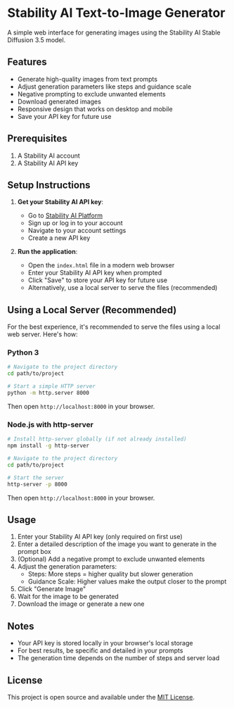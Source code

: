 # Stability AI Text-to-Image Generator

A simple web interface for generating images using the Stability AI Stable Diffusion 3.5 model.

## Features

- Generate high-quality images from text prompts
- Adjust generation parameters like steps and guidance scale
- Negative prompting to exclude unwanted elements
- Download generated images
- Responsive design that works on desktop and mobile
- Save your API key for future use

## Prerequisites

1. A Stability AI account
2. A Stability AI API key

## Setup Instructions

1. **Get your Stability AI API key**:
   - Go to [Stability AI Platform](https://platform.stability.ai/)
   - Sign up or log in to your account
   - Navigate to your account settings
   - Create a new API key

2. **Run the application**:
   - Open the `index.html` file in a modern web browser
   - Enter your Stability AI API key when prompted
   - Click "Save" to store your API key for future use
   - Alternatively, use a local server to serve the files (recommended)

## Using a Local Server (Recommended)

For the best experience, it's recommended to serve the files using a local web server. Here's how:

### Python 3

```bash
# Navigate to the project directory
cd path/to/project

# Start a simple HTTP server
python -m http.server 8000
```

Then open `http://localhost:8000` in your browser.

### Node.js with http-server

```bash
# Install http-server globally (if not already installed)
npm install -g http-server

# Navigate to the project directory
cd path/to/project

# Start the server
http-server -p 8000
```

Then open `http://localhost:8000` in your browser.

## Usage

1. Enter your Stability AI API key (only required on first use)
2. Enter a detailed description of the image you want to generate in the prompt box
3. (Optional) Add a negative prompt to exclude unwanted elements
4. Adjust the generation parameters:
   - Steps: More steps = higher quality but slower generation
   - Guidance Scale: Higher values make the output closer to the prompt
5. Click "Generate Image"
6. Wait for the image to be generated
7. Download the image or generate a new one

## Notes

- Your API key is stored locally in your browser's local storage
- For best results, be specific and detailed in your prompts
- The generation time depends on the number of steps and server load

## License

This project is open source and available under the [MIT License](LICENSE).
